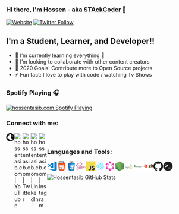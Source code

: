 ### Hi there, I'm Hossen - aka [STAckCoder][website] 👋

[![Website](https://img.shields.io/website?label=hossentasib.com&style=for-the-badge&url=https%3A%2F%2Fcodestackr.com)](https://hossentasib.com)
[![Twitter Follow](https://img.shields.io/twitter/follow/hossentasib1?color=1DA1F2&logo=twitter&style=for-the-badge)](https://twitter.com/intent/follow?original_referer=https%3A%2F%2Fgithub.com%2FcodeSTACKr&screen_name=codeSTACKr)

## I'm a Student, Learner, and Developer!!

- 🌱 I’m currently learning everything 🤣
- 👯 I’m looking to collaborate with other content creators
- 🥅 2020 Goals: Contribute more to Open Source projects
- ⚡ Fun fact: I love to play with code / watching Tv Shows 

### Spotify Playing 🎧

[<img src="https://now-playing-codestackr.vercel.app/api/spotify-playing" alt="hossentasib.com Spotify Playing" width="350" />](https://open.spotify.com/user/swyqyimdc12jajde4vpwd2x1b)

### Connect with me:

[<img align="left" alt="hossentasib.com" width="22px" src="https://raw.githubusercontent.com/iconic/open-iconic/master/svg/globe.svg" />][website]
[<img align="left" alt="hossentasib.com | YouTube" width="22px" src="https://cdn.jsdelivr.net/npm/simple-icons@v3/icons/youtube.svg" />][youtube]
[<img align="left" alt="hossentasib.com | Twitter" width="22px" src="https://cdn.jsdelivr.net/npm/simple-icons@v3/icons/twitter.svg" />][twitter]
[<img align="left" alt="hossentasib.com | LinkedIn" width="22px" src="https://cdn.jsdelivr.net/npm/simple-icons@v3/icons/linkedin.svg" />][linkedin]
[<img align="left" alt="hossentasib.com | Instagram" width="22px" src="https://cdn.jsdelivr.net/npm/simple-icons@v3/icons/instagram.svg" />][instagram]

<br />

### Languages and Tools:

<img align="left" alt="Visual Studio Code" width="26px" src="https://raw.githubusercontent.com/github/explore/80688e429a7d4ef2fca1e82350fe8e3517d3494d/topics/visual-studio-code/visual-studio-code.png" />
<img align="left" alt="HTML5" width="26px" src="https://raw.githubusercontent.com/github/explore/80688e429a7d4ef2fca1e82350fe8e3517d3494d/topics/html/html.png" />
<img align="left" alt="CSS3" width="26px" src="https://raw.githubusercontent.com/github/explore/80688e429a7d4ef2fca1e82350fe8e3517d3494d/topics/css/css.png" />
<img align="left" alt="Sass" width="26px" src="https://raw.githubusercontent.com/github/explore/80688e429a7d4ef2fca1e82350fe8e3517d3494d/topics/sass/sass.png" />
<img align="left" alt="JavaScript" width="26px" src="https://raw.githubusercontent.com/github/explore/80688e429a7d4ef2fca1e82350fe8e3517d3494d/topics/javascript/javascript.png" />
<img align="left" alt="React" width="26px" src="https://raw.githubusercontent.com/github/explore/80688e429a7d4ef2fca1e82350fe8e3517d3494d/topics/react/react.png" />
<img align="left" alt="GraphQL" width="26px" src="https://raw.githubusercontent.com/github/explore/80688e429a7d4ef2fca1e82350fe8e3517d3494d/topics/graphql/graphql.png" />
<img align="left" alt="Node.js" width="26px" src="https://raw.githubusercontent.com/github/explore/80688e429a7d4ef2fca1e82350fe8e3517d3494d/topics/nodejs/nodejs.png" />
<img align="left" alt="MySQL" width="26px" src="https://raw.githubusercontent.com/github/explore/80688e429a7d4ef2fca1e82350fe8e3517d3494d/topics/mysql/mysql.png" />
<img align="left" alt="MongoDB" width="26px" src="https://raw.githubusercontent.com/github/explore/80688e429a7d4ef2fca1e82350fe8e3517d3494d/topics/mongodb/mongodb.png" />
<img align="left" alt="Git" width="26px" src="https://raw.githubusercontent.com/github/explore/80688e429a7d4ef2fca1e82350fe8e3517d3494d/topics/git/git.png" />
<img align="left" alt="GitHub" width="26px" src="https://raw.githubusercontent.com/github/explore/78df643247d429f6cc873026c0622819ad797942/topics/github/github.png" />
<img align="left" alt="Terminal" width="26px" src="https://raw.githubusercontent.com/github/explore/80688e429a7d4ef2fca1e82350fe8e3517d3494d/topics/terminal/terminal.png"/>

<br />
<br />

  <img align="left" alt="Hossentasib GitHub Stats" src="https://github-readme-stats.vercel.app/api?username=hossentasib&show_icons=true&theme=synthwave" />


[website]: https://hossentasib.com
[twitter]: https://twitter.com/hossentasib1
[youtube]: https://youtube.com/channel/UC5WHY9LgKPas8Uy-Szi_3Xw
[instagram]: https://instagram.com/hossen_tasib
[linkedin]: https://linkedin.com/in/hossentasib
